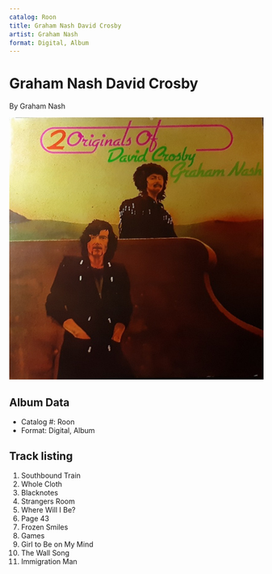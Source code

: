```yaml
---
catalog: Roon
title: Graham Nash David Crosby
artist: Graham Nash
format: Digital, Album
---
```


# Graham Nash David Crosby

By Graham Nash

![](../../assets/albumcovers/Graham_Nash-Graham_Nash_David_Crosby.png)

## Album Data

- Catalog #: Roon
- Format: Digital, Album


## Track listing


1. Southbound Train
2. Whole Cloth
3. Blacknotes
4. Strangers Room
5. Where Will I Be?
6. Page 43
7. Frozen Smiles
8. Games
9. Girl to Be on My Mind
10. The Wall Song
11. Immigration Man

